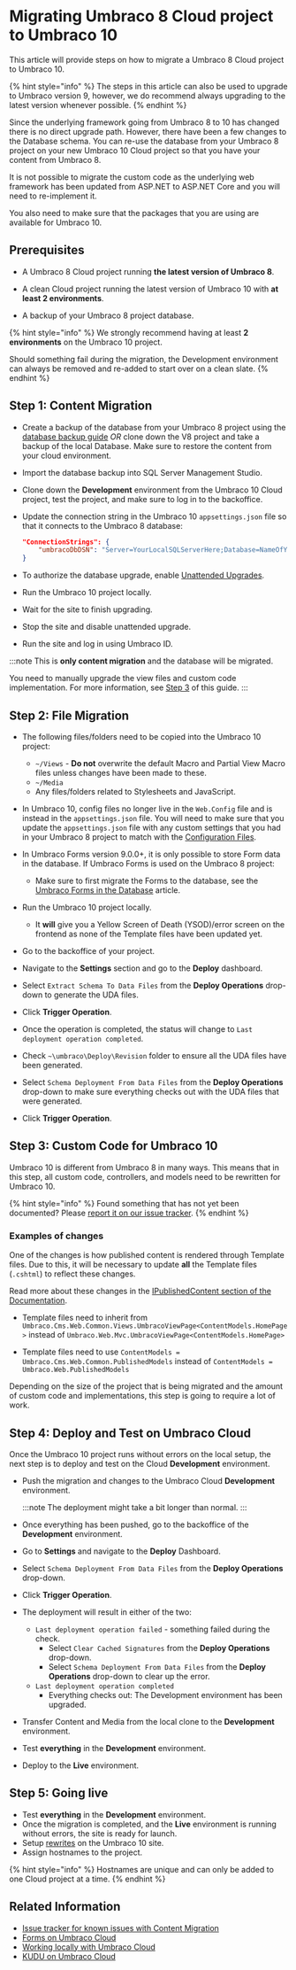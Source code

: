 # Migrating Umbraco 8 Cloud project to Umbraco 10

This article will provide steps on how to migrate a Umbraco 8 Cloud project to Umbraco 10.

{% hint style="info" %}
The steps in this article can also be used to upgrade to Umbraco version 9, however, we do recommend always upgrading to the latest version whenever possible.
{% endhint %}

Since the underlying framework going from Umbraco 8 to 10 has changed there is no direct upgrade path. However, there have been a few changes to the Database schema. You can re-use the database from your Umbraco 8 project on your new Umbraco 10 Cloud project so that you have your content from Umbraco 8.

It is not possible to migrate the custom code as the underlying web framework has been updated from ASP.NET to ASP.NET Core and you will need to re-implement it.

You also need to make sure that the packages that you are using are available for Umbraco 10.

<!--Removed for now, might move it back as we create an article for V8-9
Read the [general article about Content migration](../../../Getting-Started/Setup/Upgrading/migrating-to-v8#limitations) to learn more about limitations and other things that can come into play when migrating your Umbraco site from 7 to 8.
-->

<!--Needs V9 update
## Video tutorial

{% embed url="https://www.youtube.com/embed/videoseries?list=PLG_nqaT-rbpxrVkhlMedRKL9frAVIHlve" %}
Video example.
{% endembed %}
-->

## Prerequisites

* A Umbraco 8 Cloud project running **the latest version of Umbraco 8**.

* A clean Cloud project running the latest version of Umbraco 10 with **at least 2 environments**.

* A backup of your Umbraco 8 project database.

{% hint style="info" %}
We strongly recommend having at least **2 environments** on the Umbraco 10 project.

Should something fail during the migration, the Development environment can always be removed and re-added to start over on a clean slate.
{% endhint %}

## Step 1: Content Migration

* Create a backup of the database from your Umbraco 8 project using the [database backup guide](../Databases/README.md) *OR* clone down the V8 project and take a backup of the local Database. Make sure to restore the content from your cloud environment.

* Import the database backup into SQL Server Management Studio.

* Clone down the **Development** environment from the Umbraco 10 Cloud project, test the project, and make sure to log in to the backoffice.

* Update the connection string in the Umbraco 10 `appsettings.json` file so that it connects to the Umbraco 8 database:

    ```json
    "ConnectionStrings": {
        "umbracoDbDSN": "Server=YourLocalSQLServerHere;Database=NameOfYourDatabaseHere;Integrated Security=true"
    }
    ```

* To authorize the database upgrade, enable [Unattended Upgrades](../../umbraco-cms/reference/configuration/unattendedsettings.md#upgrade-unattended).

* Run the Umbraco 10 project locally.

* Wait for the site to finish upgrading.

* Stop the site and disable unattended upgrade.

* Run the site and log in using Umbraco ID.

:::note
This is **only content migration** and the database will be migrated.

You need to manually upgrade the view files and custom code implementation. For more information, see [Step 3](#Step-3-setup-custom-code-for-umbraco-9) of this guide.
:::

## Step 2: File Migration

* The following files/folders need to be copied into the Umbraco 10 project:

  * `~/Views` - **Do not** overwrite the default Macro and Partial View Macro files unless changes have been made to these.
  * `~/Media`
  * Any files/folders related to Stylesheets and JavaScript.

* In Umbraco 10, config files no longer live in the `Web.Config` file and is instead in the `appsettings.json` file. You will need to make sure that you update the `appsettings.json` file with any custom settings that you had in your Umbraco 8 project to match with the [Configuration Files](../../../Reference/Configuration/index.md).

* In Umbraco Forms version 9.0.0+, it is only possible to store Form data in the database. If Umbraco Forms is used on the Umbraco 8 project:
  * Make sure to first migrate the Forms to the database, see the [Umbraco Forms in the Database](../../umbraco-forms/developer/forms-in-the-database.md) article.

* Run the Umbraco 10 project locally.
  * It **will** give you a Yellow Screen of Death (YSOD)/error screen on the frontend as none of the Template files have been updated yet.

* Go to the backoffice of your project.

* Navigate to the **Settings** section and go to the **Deploy** dashboard.

* Select `Extract Schema To Data Files` from the **Deploy Operations** drop-down to generate the UDA files.

* Click **Trigger Operation**.

* Once the operation is completed, the status will change to `Last deployment operation completed`.

* Check `~\umbraco\Deploy\Revision` folder to ensure all the UDA files have been generated.

* Select `Schema Deployment From Data Files` from the **Deploy Operations** drop-down to make sure everything checks out with the UDA files that were generated.

* Click **Trigger Operation**.

## Step 3: Custom Code for Umbraco 10

Umbraco 10 is different from Umbraco 8 in many ways. This means that in this step, all custom code, controllers, and models need to be rewritten for Umbraco 10.

{% hint style="info" %}
Found something that has not yet been documented? Please [report it on our issue tracker](https://github.com/umbraco/UmbracoDocs/issues).
{% endhint %}

### Examples of changes

One of the changes is how published content is rendered through Template files. Due to this, it will be necessary to update **all** the Template files (`.cshtml`) to reflect these changes.

Read more about these changes in the [IPublishedContent section of the Documentation](../../umbraco-cms/reference/querying/ipublishedcontent/README.md).

* Template files need to inherit from `Umbraco.Cms.Web.Common.Views.UmbracoViewPage<ContentModels.HomePage>` instead of `Umbraco.Web.Mvc.UmbracoViewPage<ContentModels.HomePage>`

* Template files need to use `ContentModels = Umbraco.Cms.Web.Common.PublishedModels` instead of `ContentModels = Umbraco.Web.PublishedModels`

Depending on the size of the project that is being migrated and the amount of custom code and implementations, this step is going to require a lot of work.

## Step 4: Deploy and Test on Umbraco Cloud

Once the Umbraco 10 project runs without errors on the local setup, the next step is to deploy and test on the Cloud **Development** environment.

* Push the migration and changes to the Umbraco Cloud **Development** environment.

    :::note
    The deployment might take a bit longer than normal.
    :::

* Once everything has been pushed, go to the backoffice of the **Development** environment.

* Go to **Settings** and navigate to the **Deploy** Dashboard.

* Select `Schema Deployment From Data Files` from the **Deploy Operations** drop-down.

* Click **Trigger Operation**.

* The deployment will result in either of the two:
  * `Last deployment operation failed` - something failed during the check.
    * Select `Clear Cached Signatures` from the **Deploy Operations** drop-down.
    * Select `Schema Deployment From Data Files` from the **Deploy Operations** drop-down to clear up the error.
  * `Last deployment operation completed`
    * Everything checks out: The Development environment has been upgraded.

* Transfer Content and Media from the local clone to the **Development** environment.

* Test **everything** in the **Development** environment.

* Deploy to the **Live** environment.

## Step 5: Going live

* Test **everything** in the **Development** environment.
* Once the migration is completed, and the **Live** environment is running without errors, the site is ready for launch.
* Setup [rewrites](../../umbraco-cms/reference/routing/iisrewriterules.md) on the Umbraco 10 site.
* Assign hostnames to the project.

{% hint style="info" %}
    Hostnames are unique and can only be added to one Cloud project at a time.
{% endhint %}

## Related Information

* [Issue tracker for known issues with Content Migration](https://github.com/umbraco/UmbracoDocs/issues)
* [Forms on Umbraco Cloud](../Deployment/umbraco-forms-on-cloud.md)
* [Working locally with Umbraco Cloud](../Set-Up/working-locally.md)
* [KUDU on Umbraco Cloud](../Set-Up/Power-Tools/README.md)

